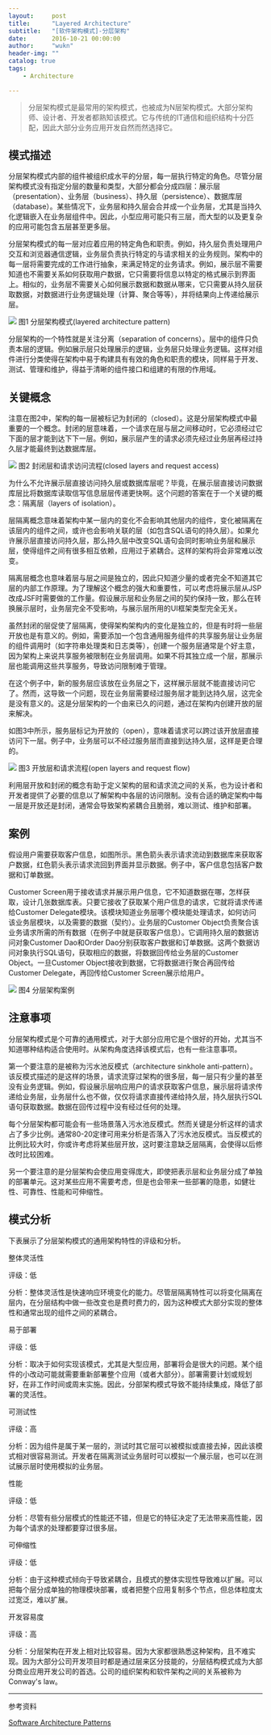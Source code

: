 ```yaml
---
layout:     post
title:      "Layered Architecture"
subtitle:   "[软件架构模式]-分层架构"
date:       2016-10-21 00:00:00
author:     "wukn"
header-img: ""
catalog: true
tags:
    - Architecture

---
```


> 分层架构模式是最常用的架构模式，也被成为N层架构模式。大部分架构师、设计者、开发者都熟知该模式。它与传统的IT通信和组织结构十分匹配，因此大部分业务应用开发自然而然选择它。


## 模式描述

分层架构模式内部的组件被组织成水平的分层，每一层执行特定的角色。尽管分层架构模式没有指定分层的数量和类型，大部分都会分成四层：展示层（presentation）、业务层（business）、持久层（persistence）、数据库层（database）。某些情况下，业务层和持久层会合并成一个业务层，尤其是当持久化逻辑嵌入在业务层组件中。因此，小型应用可能只有三层，而大型的以及更复杂的应用可能包含五层甚至更多层。

分层架构模式的每一层对应着应用的特定角色和职责。例如，持久层负责处理用户交互和浏览器通信逻辑，业务层负责执行特定的与请求相关的业务规则。架构中的每一层将需要完成的工作进行抽象，来满足特定的业务请求。例如，展示层不需要知道也不需要关系如何获取用户数据，它只需要将信息以特定的格式展示到界面上。相似的，业务层不需要关心如何展示数据和数据从哪来，它只需要从持久层获取数据，对数据进行业务逻辑处理（计算、聚合等等），并将结果向上传递给展示层。

![](/img/post/software_architecture_pattern/layer_architecture/layered_architecture_pattern.png)
图1 分层架构模式(layered architecture pattern)

分层架构的一个特性就是关注分离（separation of concerns）。层中的组件只负责本层的逻辑。例如展示层只处理展示的逻辑，业务层只处理业务逻辑。这样对组件进行分类使得在架构中易于构建具有有效的角色和职责的模块，同样易于开发、测试、管理和维护，得益于清晰的组件接口和组建的有限的作用域。

## 关键概念

注意在图2中，架构的每一层被标记为封闭的（closed）。这是分层架构模式中最重要的一个概念。封闭的层意味着，一个请求在层与层之间移动时，它必须经过它下面的层才能到达下下一层。例如，展示层产生的请求必须先经过业务层再经过持久层才能最终到达数据库层。

![](/img/post/software_architecture_pattern/layer_architecture/closed_layers_and_request_access.png)
图2 封闭层和请求访问流程(closed layers and request access)

为什么不允许展示层直接访问持久层或数据库层呢？毕竟，在展示层直接访问数据库层比将数据库读取信写信息层层传递更快啊。这个问题的答案在于一个关键的概念：隔离层（layers of isolation）。

层隔离概念意味着架构中某一层内的变化不会影响其他层内的组件，变化被隔离在该层内的组件之间，或许也会影响关联的层（如包含SQL语句的持久层）。如果允许展示层直接访问持久层，那么持久层中改变SQL语句会同时影响业务层和展示层，使得组件之间有很多相互依赖，应用过于紧耦合。这样的架构将会非常难以改变。

隔离层概念也意味着层与层之间是独立的，因此只知道少量的或者完全不知道其它层的内部工作原理。为了理解这个概念的强大和重要性，可以考虑将展示层从JSP改成JSF时需要做的工作量。假设展示层和业务层之间的契约保持一致，那么在转换展示层时，业务层完全不受影响，与展示层所用的UI框架类型完全无关。

虽然封闭的层促使了层隔离，使得架构架构内的变化是独立的，但是有时将一些层开放也是有意义的。例如，需要添加一个包含通用服务组件的共享服务层让业务层的组件调用时（如字符串处理类和日志类等），创建一个服务层通常是个好主意，因为架构上来说共享服务被限制在业务层调用。如果不将其独立成一个层，那展示层也能调用这些共享服务，导致访问限制难于管理。

在这个例子中，新的服务层应该放在业务层之下，这样展示层就不能直接访问它了。然而，这导致一个问题，现在业务层需要经过服务层才能到达持久层，这完全是没有意义的。这是分层架构的一个由来已久的问题，通过在架构内创建开放的层来解决。

如图3中所示，服务层标记为开放的（open），意味着请求可以跨过该开放层直接访问下一层。例子中，业务层可以不经过服务层而直接到达持久层，这样是更合理的。

![](/img/post/software_architecture_pattern/layer_architecture/open_layers_and_request_flow.png)
图3 开放层和请求流程(open layers and request flow)

利用层开放和封闭的概念有助于定义架构的层和请求流之间的关系，也为设计者和开发者提供了必要的信息以了解架构中各层的访问限制。没有合适的确定架构中每一层是开放还是封闭，通常会导致架构紧耦合且脆弱，难以测试、维护和部署。

## 案例

假设用户需要获取客户信息，如图所示。黑色箭头表示请求流动到数据库来获取客户数据，红色箭头表示请求流回到界面并显示数据。例子中，客户信息包括客户数据和订单数据。

Customer Screen用于接收请求并展示用户信息，它不知道数据在哪，怎样获取，设计几张数据库表。只要它接收了获取某个用户信息的请求，它就将请求传递给Customer Delegate模块。该模块知道业务层哪个模块能处理请求，如何访问该业务层模块，以及需要的数据（契约）。业务层的Customer Object负责聚合该业务请求所需的所有数据（在例子中就是获取客户信息）。它调用持久层的数据访问对象Customer Dao和Order Dao分别获取客户数据和订单数据。这两个数据访问对象执行SQL语句，获取相应的数据，将数据回传给业务层的Customer Object。一旦Customer Object接收到数据，它将数据进行聚合再回传给Customer Delegate，再回传给Customer Screen展示给用户。

![](/img/post/software_architecture_pattern/layer_architecture/layered_architecture_example.png)
图4 分层架构案例

## 注意事项

分层架构模式是个可靠的通用模式，对于大部分应用它是个很好的开始，尤其当不知道哪种结构适合使用时。从架构角度选择该模式后，也有一些注意事项。

第一个要注意的是被称为污水池反模式（architecture sinkhole anti-pattern）。该反模式描述的是这样的场景，请求流穿过架构的很多层，每一层只有少量的甚至没有业务逻辑。例如，假设展示层响应用户的请求获取客户信息，展示层将请求传递给业务层，业务层什么也不做，仅仅将请求直接传递给持久层，持久层执行SQL语句获取数据。数据在回传过程中没有经过任何的处理。

每个分层架构都可能会有一些场景落入污水池反模式。然而关键是分析这样的请求占了多少比例。通常80-20定律可用来分析是否落入了污水池反模式。当反模式的比例比较大时，你或许考虑将某些层开放，这时要注意缺乏层隔离，会使得以后修改时比较困难。

另一个要注意的是分层架构会使应用变得庞大，即使把表示层和业务层分成了单独的部署单元。这对某些应用不需要考虑，但是也会带来一些部署的隐患，如健壮性、可靠性、性能和可伸缩性。

## 模式分析

下表展示了分层架构模式的通用架构特性的评级和分析。

整体灵活性

评级：低

分析：整体灵活性是快速响应环境变化的能力。尽管层隔离特性可以将变化隔离在层内，在分层结构中做一些改变也是费时费力的，因为这种模式大部分实现的整体性和通常出现的组件之间的紧耦合。

易于部署

评级：低

分析：取决于如何实现该模式，尤其是大型应用，部署将会是很大的问题。某个组件的小改动可能就需要重新部署整个应用（或者大部分）。部署需要计划或规划好，在非工作时间或周末实施。因此，分部架构模式导致不能持续集成，降低了部署的灵活性。

可测试性

评级：高

分析：因为组件是属于某一层的，测试时其它层可以被模拟或直接去掉，因此该模式相对很容易测试。开发者在隔离测试业务层时可以模拟一个展示层，也可以在测试展示层时使用模拟的业务层。

性能

评级：低

分析：尽管有些分层模式的性能还不错，但是它的特征决定了无法带来高性能，因为每个请求的处理都要穿过很多层。

可伸缩性

评级：低

分析：由于这种模式倾向于导致紧耦合，且模式的整体实现性导致难以扩展。可以把每个层分成单独的物理模块部署，或者把整个应用复制多个节点，但总体粒度太过宽泛，难以扩展。

开发容易度

评级：高

分析：分层架构在开发上相对比较容易。因为大家都很熟悉这种架构，且不难实现。因为大部分公司开发项目时都是通过层来区分技能的，分层结构模式成为大部分商业应用开发公司的首选。公司的组织架构和软件架构之间的关系被称为Conway's law。

---

参考资料

[Software Architecture Patterns](http://www.oreilly.com/programming/free/software-architecture-patterns.csp)
